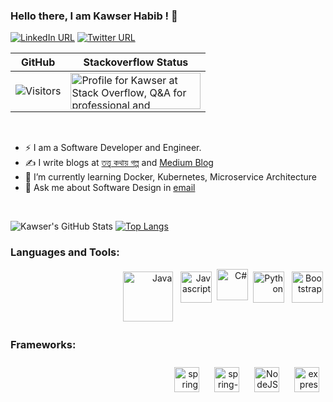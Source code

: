 ### Hello there, I am Kawser Habib ! 👋

[![LinkedIn URL](https://img.shields.io/static/v1?color=blue&label=linkedin&logo=linkedin&logoColor=white&style=for-the-badge&message=Connect)](https://www.linkedin.com/in/khabib97)
[![Twitter URL](https://img.shields.io/static/v1?color=deepskyblue&label=Twitter%20&logo=twitter&logoColor=white&style=for-the-badge&message=Follow)](https://twitter.com/khabib973)


| GitHub | Stackoverflow Status |
| --------------- | -------------------- |
| ![Visitors](https://komarev.com/ghpvc/?username=khabib97&color=brightgreen) | <a href="https://stackoverflow.com/users/9457633/eyllanesc"><img src="https://stackoverflow.com/users/flair/9457633.png" width="208" height="58" alt="Profile for Kawser at Stack Overflow, Q&amp;A for professional and enthusiast programmers" title="Profile for Kawser at Stack Overflow, Q&amp;A for professional and enthusiast programmers"></a> |

<br/>


* ⚡ I am a Software Developer and Engineer. 
* ✍️ I write blogs at [তত্ত্ব কথায় গল্প](https://kawserhabib.com) and [Medium Blog](https://khabib97.medium.com/)
* 🌱 I’m currently learning Docker, Kubernetes, Microservice Architecture
* 💬 Ask me about Software Design in [email](mailto:kawser.habib.dev@gmail.com)
<br />

![Kawser's GitHub Stats](https://github-readme-stats.vercel.app/api?username=khabib97&show_icons=true&theme=dracula)
[![Top Langs](https://github-readme-stats.vercel.app/api/top-langs/?username=khabib97&langs_count=7&hide=css&layout=compact)](https://github.com/khabib97/github-readme-stats)

### Languages and Tools:
<p align="right">
<img 
     src="https://images.vexels.com/media/users/3/166401/isolated/preview/b82aa7ac3f736dd78570dd3fa3fa9e24-java-programming-language-icon-by-vexels.png" 
     alt="Java" height="80" style="vertical-align:top; margin:4px">
<img 
     src="https://www.freepnglogos.com/uploads/javascript-png/javascript-vector-logo-yellow-png-transparent-javascript-vector-12.png" 
     alt="Javascript" height="50" style="vertical-align:top; margin:4px">
<img 
     src="https://www.w3schools.in/wp-content/uploads/csharp-logo.png" 
     alt="C#" height="50" wstyle="vertical-align:top; margin:4px">
 <img 
     src="https://cdn3.iconfinder.com/data/icons/logos-and-brands-adobe/512/267_Python-512.png" 
     alt="Python" height="50" style="vertical-align:top; margin:4px">
 <img 
     src="https://getbootstrap.com/docs/4.0/assets/brand/bootstrap-social-logo.png" 
     alt="Bootstrap" height="50" style="vertical-align:top; margin:4px">
</p>

### Frameworks:
<p align="right">
<img 
     src="https://spring.io/images/spring-logo-9146a4d3298760c2e7e49595184e1975.svg" 
     alt="spring" height="40" style="vertical-align:top; margin:10px">
<img 
     src="https://dzone.com/storage/temp/12434118-spring-boot-logo.png" 
     alt="spring-boot" height="40" style="vertical-align:top; margin:10px">
<img 
     src="https://www.logolynx.com/images/logolynx/08/08bc1e1ab432c9d956566b235925dd47.png" 
     alt="NodeJS" height="40" style="vertical-align:top; margin:10px">
<img 
     src="https://www.fastify.io/images/fastify-logo-menu.d13f8da7a965c800.png"
     alt="expressJS" height="40" style="vertical-align:top; margin:10px">
</p>
